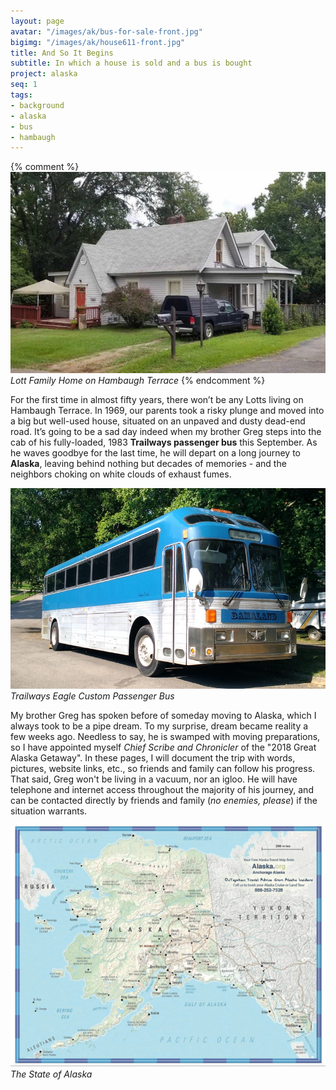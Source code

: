 ```yaml
---
layout: page
avatar: "/images/ak/bus-for-sale-front.jpg"
bigimg: "/images/ak/house611-front.jpg"
title: And So It Begins
subtitle: In which a house is sold and a bus is bought
project: alaska
seq: 1
tags:
- background
- alaska
- bus
- hambaugh
---
```




{% comment %}
![lott-family-home](/images/ak/house611-front.jpg)
*Lott Family Home on Hambaugh Terrace*
{% endcomment %}

For the first time in almost fifty years, there won’t be any Lotts living on
Hambaugh Terrace. In 1969, our parents took a risky plunge and moved into a big
but well-used house, situated on an unpaved and dusty dead-end road. It’s
going to be a sad day indeed when my brother Greg steps into the cab of his
fully-loaded, 1983 **Trailways passenger bus** this September. As
he waves goodbye for the last time, he will depart on a long journey to
**Alaska**, leaving behind nothing but decades of memories - and the neighbors
choking on white clouds of exhaust fumes.

![eagle-bus-front-view](/images/ak/bus-hambaugh.jpg)
*Trailways Eagle Custom Passenger Bus*

My brother Greg has spoken before of someday moving to Alaska,
which I always took to be a pipe dream.  To my surprise, dream
became reality a few weeks ago. Needless to say, he is swamped
with moving preparations, so I have appointed myself *Chief Scribe and Chronicler*
of the "2018 Great Alaska Getaway".  In these pages, I will document
the trip with words, pictures, website links, etc., so friends
and family can follow his progress.  That said, Greg won't be
living in a vacuum, nor an igloo.  He will have telephone and
internet access throughout the majority of his journey, and can
be contacted directly by friends and family (*no enemies, please*)
if the situation warrants.

![alaska-state-map](/images/ak/map-alaska-state.jpg)
*The State of Alaska*


